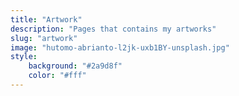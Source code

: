 ```yaml
---
title: "Artwork"
description: "Pages that contains my artworks"
slug: "artwork"
image: "hutomo-abrianto-l2jk-uxb1BY-unsplash.jpg"
style:
    background: "#2a9d8f"
    color: "#fff"
---
```

